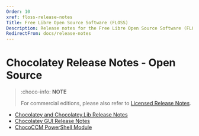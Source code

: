 ```yaml
---
Order: 10
xref: floss-release-notes
Title: Free Libre Open Source Software (FLOSS)
Description: Release notes for the Free Libre Open Source Software (FLOSS) Chocolatey components
RedirectFrom: docs/release-notes
---
```


# Chocolatey Release Notes - Open Source

> :choco-info: **NOTE**
>
> For commercial editions, please also refer to [Licensed Release Notes](xref:licensed-release-notes).

* [Chocolatey and Chocolatey.Lib Release Notes](xref:choco-release-notes)
* [Chocolatey GUI Release Notes](xref:chocolateygui-release-notes)
* [ChocoCCM PowerShell Module](xref:chococcm-release-notes)